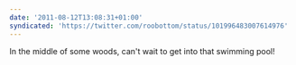 ```yaml
---
date: '2011-08-12T13:08:31+01:00'
syndicated: 'https://twitter.com/roobottom/status/101996483007614976'
---
```

In the middle of some woods, can't wait to get into that swimming pool!
